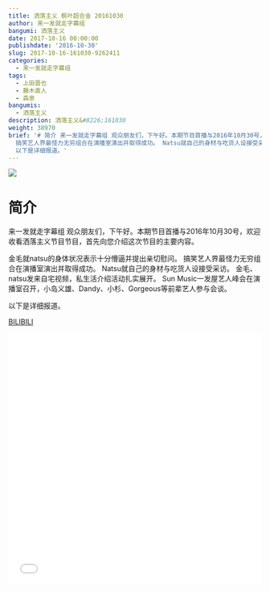 ```yaml
---
title: 洒落主义 枫叶超合金 20161030
author: 来一发就走字幕组
bangumi: 洒落主义
date: 2017-10-16 00:00:00
publishdate: '2016-10-30'
slug: 2017-10-16-161030-9262411
categories:
  - 来一发就走字幕组
tags:
  - 上田晋也
  - 藤木直人
  - 森泉
bangumis:
  - 洒落主义
description: 洒落主义&#8226;161030
weight: 38970
brief: '# 简介 来一发就走字幕组 观众朋友们，下午好。本期节目首播与2016年10月30号，欢迎收看洒落主义节目节目，首先向您介绍这次节目的主要内容。 金毛就natsu的身体状况表示十分懵逼并提出亲切慰问。
  搞笑艺人界最怪力无穷组合在演播室演出并取得成功。 Natsu就自己的身材与吃货人设接受采访。 金毛、natsu发来自宅视频，私生活介绍活动扎实展开。 Sun Music一发屋艺人峰会在演播室召开，小岛义雄、Dandy、小杉、Gorgeous等前辈艺人参与会谈。
  以下是详细报道。'
---
```


![](https://i.imgur.com/3f6mnK0.jpg)

# 简介  
来一发就走字幕组 观众朋友们，下午好。本期节目首播与2016年10月30号，欢迎收看洒落主义节目节目，首先向您介绍这次节目的主要内容。

金毛就natsu的身体状况表示十分懵逼并提出亲切慰问。
搞笑艺人界最怪力无穷组合在演播室演出并取得成功。
Natsu就自己的身材与吃货人设接受采访。
金毛、natsu发来自宅视频，私生活介绍活动扎实展开。
Sun Music一发屋艺人峰会在演播室召开，小岛义雄、Dandy、小杉、Gorgeous等前辈艺人参与会谈。

以下是详细报道。

  [BILIBILI](https://www.bilibili.com/video/av9262411/)


<div class="vcontainer">  <iframe class='video' src="//www.bilibili.com/blackboard/player.html?aid=9262411" width="100%" height="500" frameborder="0" allowfullscreen="allowfullscreen"></iframe></div>
